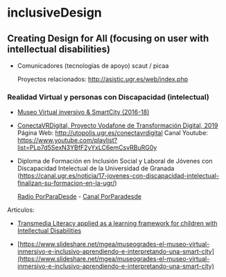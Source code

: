# inclusiveDesign
Creating Design for All (focusing on user with intellectual disabilities) 
----


- Comunicadores  (tecnologías de apoyo)  scaut / picaa 

  Proyectos relacionados: http://asistic.ugr.es/web/index.php 


### Realidad Virtual y personas con Discapacidad (intelectual) 

- [Museo Virtual inversivo & SmartCity (2016-18)](http://www.emadridnet.org/index.php/es/28-eventos-y-seminarios/535-museogrades-el-museo-virtual-inmersivo-e-inclusivo-aprendiendo-e-interpretando-una-smart-city)

- [ConectaVRDigital, Proyecto Vodafone de Transformación Digital, 2019](https://www.slideshare.net/mgea/conectavrdigital-conectados-por-la-accesibilidad)
  Página Web: http://utopolis.ugr.es/conectavrdigital
  Canal Youtube: https://www.youtube.com/playlist?list=PLp7d5SexN3YBfF2yYxLC6emCsvRBuRG0y 

  
 - Diploma de Formación en Inclusión Social y Laboral de Jóvenes con Discapacidad Intelectual de la Universidad de Granada 
 (https://canal.ugr.es/noticia/17-jovenes-con-discapacidad-intelectual-finalizan-su-formacion-en-la-ugr/) 

   [Radio PorParaDesde](http://utopolis.ugr.es/porparadesde/) - [Canal PorParadesde](https://www.youtube.com/channel/UCQchZ-MTxcCF3i7qUAnDdAw/videos?disable_polymer=1)



Articulos: 

- [Transmedia Literacy applied as a learning framework for children with Intellectual Disabilities](https://www.slideshare.net/mgea/transmedia-literacy-applied-as-a-learning-framework-for-children-with-intellectual-disabilities)

- [https://www.slideshare.net/mgea/museogrades-el-museo-virtual-inmersivo-e-inclusivo-aprendiendo-e-interpretando-una-smart-city](https://www.slideshare.net/mgea/museogrades-el-museo-virtual-inmersivo-e-inclusivo-aprendiendo-e-interpretando-una-smart-city)




